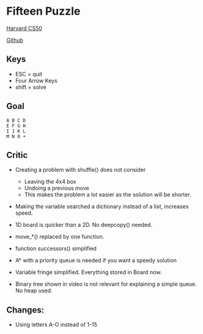 # Fifteen Puzzle 

[Harvard CS50](https://www.youtube.com/watch?v=XAisU3eJ9Nw)

[Github](https://github.com/coderigo17/game_of_fifteen)

## Keys

* ESC = quit
* Four Arrow Keys 
* shift = solve

## Goal

    A B C D
    E F G H
    I J K L 
    M N O •
    
## Critic

* Creating a problem with shuffle() does not consider
  * Leaving the 4x4 box
  * Undoing a previous move
  * This makes the problem a lot easier as the solution will be shorter.
  
* Making the variable searched a dictionary instead of a list, increases speed.

* 1D board is quicker than a 2D. No deepcopy() needed.

* move_*() replaced by one function.

* function successors() simplified

* A* with a priority queue is needed if you want a speedy solution

* Variable fringe simplified. Everything stored in Board now.

* Binary tree shown in video is not relevant for explaining a simple queue. No heap used.

## Changes:

* Using letters A-O instead of 1-15

